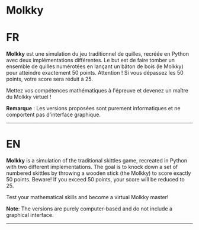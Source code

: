 # Molkky
# FR

**Molkky** est une simulation du jeu traditionnel de quilles, recréée en Python avec deux implémentations différentes. Le but est de faire tomber un ensemble de quilles numérotées en lançant un bâton de bois (le Molkky) pour atteindre exactement 50 points. Attention ! Si vous dépassez les 50 points, votre score sera réduit à 25. 

Mettez vos compétences mathématiques à l'épreuve et devenez un maître du Molkky virtuel !

**Remarque** : Les versions proposées sont purement informatiques et ne comportent pas d'interface graphique.

---

# EN

**Molkky** is a simulation of the traditional skittles game, recreated in Python with two different implementations. The goal is to knock down a set of numbered skittles by throwing a wooden stick (the Molkky) to score exactly 50 points. Beware! If you exceed 50 points, your score will be reduced to 25.

Test your mathematical skills and become a virtual Molkky master!

**Note**: The versions are purely computer-based and do not include a graphical interface.

---
